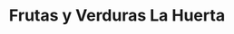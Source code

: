 ---
title: "Frutas y Verduras La Huerta"
url: /san-ramon/frutas-y-verduras-la-huerta/
shop: comodidad
---